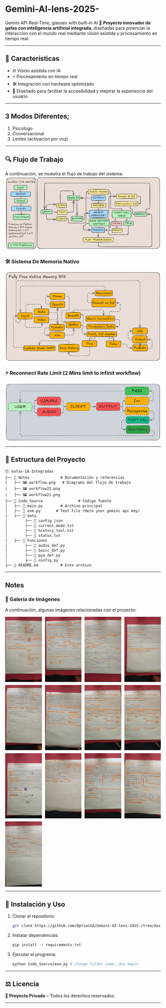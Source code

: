 # Gemini-AI-lens-2025-
Gemini API Real-Time, glasses with built-in AI
🚀 **Proyecto innovador de gafas con inteligencia artificial integrada**, diseñadas para potenciar la interacción con el mundo real mediante visión asistida y procesamiento en tiempo real.

---

## 📌 Características
- 🌐 Visión asistida con IA
- ⚡ Procesamiento en tiempo real
- 🛠️ Integración con hardware optimizado
- 🎯 Diseñado para facilitar la accesibilidad y mejorar la experiencia del usuario

---
## 3 Modos Diferentes;
1. Psicologo
2. Conversacional
3. Lentes (activacion por voz)
---

## 🔍 Flujo de Trabajo
A continuación, se muestra el flujo de trabajo del sistema:  
![Workflow](Notes/workflow.png)
### 🛠️ Sistema De Memoria Nativo
![Memoru](Notes/workflow22.png)
### ⚡ Reconnect Rate Limit (2 Mins limit to infinit workflow)
![reconnecy](Notes/workflow21.png)

---

## 📂 Estructura del Proyecto
```
📦 Gafas-IA-Integradas
├── 📁 Notes              # Documentación y referencias
│   ├── 🖼️ workflow.png   # Diagrama del flujo de trabajo
|   ├── 🖼️ workflow22.png
|   ├── 🖼️ workflow21.png
├── 📂 Code_Source                # Código fuente
│   ├── 📜 main.py        # Archivo principal
│   ├── 📜 exe.py       # Text File (Here your gemini api key)
|   ├── 📂 data
│        ├── 📜 config.json
│        ├── 📜 current_mode.txt
│        ├── 📜 history_tool.txt
│        ├── 📜 status.txt
|   ├── 📂 Funciones
│        ├── 📜 audio_def.py
│        ├── 📜 basic_def.py
│        ├── 📜 pya_def.py
│        ├── 📜 config.py
├── 📄 README.md          # Este archivo
```
---
## Notes
### 📸 Galería de Imágenes

A continuación, algunas imágenes relacionadas con el proyecto:

<div style="display: grid; grid-template-columns: repeat(4, 1fr); gap: 10px;">
  <img src="Notes/paper (1).jpeg" width="200">
  <img src="Notes/paper (2).jpeg" width="200">
  <img src="Notes/paper (3).jpeg" width="200">
  <img src="Notes/paper (4).jpeg" width="200">
  <img src="Notes/paper (5).jpeg" width="200">
  <img src="Notes/paper (6).jpeg" width="200">
  <img src="Notes/paper (7).jpeg" width="200">
  <img src="Notes/paper (8).jpeg" width="200">
  <img src="Notes/paper (9).jpeg" width="200">
  <img src="Notes/paper (10).jpeg" width="200">
  <img src="Notes/paper (11).jpeg" width="200">
  <img src="Notes/paper (12).jpeg" width="200">
  <img src="Notes/paper (13).jpeg" width="200">
</div>

---

## 🚀 Instalación y Uso
1. Clonar el repositorio:
   ```bash
   git clone https://github.com/OptionIA/Gemini-AI-lens-2025-/tree/main
   ```
2. Instalar dependencias:
   ```bash
   pip install -r requirements.txt
   ```
3. Ejecutar el programa:
   ```bash
   python Code_Source/exe.py # Change folder name, due mayus
   ```

---

## ⚖️ Licencia
🚫 **Proyecto Privado** – Todos los derechos reservados.

---
